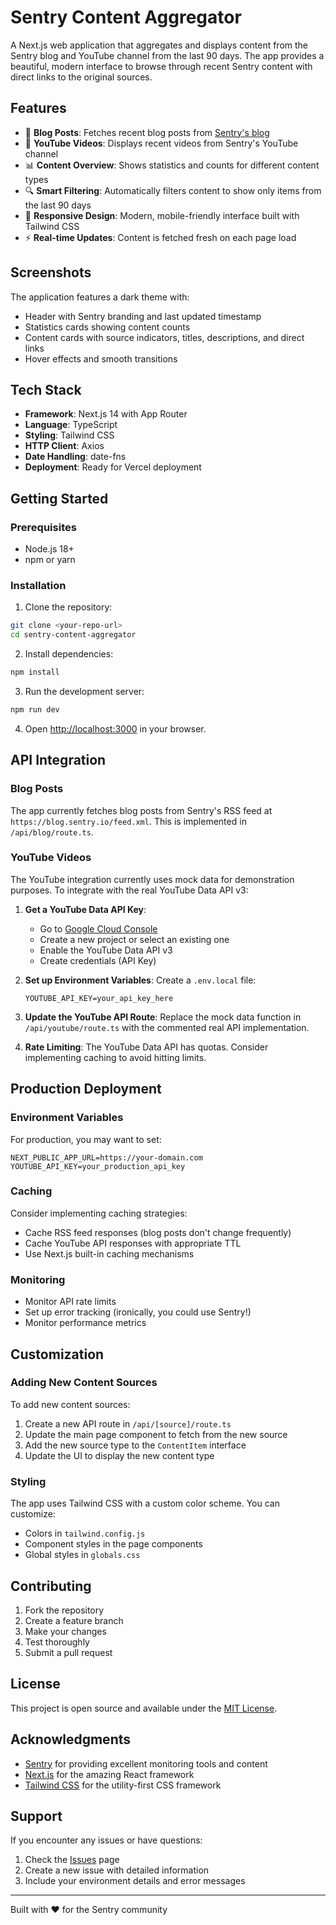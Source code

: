 # Sentry Content Aggregator

A Next.js web application that aggregates and displays content from the Sentry blog and YouTube channel from the last 90 days. The app provides a beautiful, modern interface to browse through recent Sentry content with direct links to the original sources.

## Features

- 📝 **Blog Posts**: Fetches recent blog posts from [Sentry's blog](https://blog.sentry.io/)
- 🎥 **YouTube Videos**: Displays recent videos from Sentry's YouTube channel
- 📊 **Content Overview**: Shows statistics and counts for different content types
- 🔍 **Smart Filtering**: Automatically filters content to show only items from the last 90 days
- 📱 **Responsive Design**: Modern, mobile-friendly interface built with Tailwind CSS
- ⚡ **Real-time Updates**: Content is fetched fresh on each page load

## Screenshots

The application features a dark theme with:
- Header with Sentry branding and last updated timestamp
- Statistics cards showing content counts
- Content cards with source indicators, titles, descriptions, and direct links
- Hover effects and smooth transitions

## Tech Stack

- **Framework**: Next.js 14 with App Router
- **Language**: TypeScript
- **Styling**: Tailwind CSS
- **HTTP Client**: Axios
- **Date Handling**: date-fns
- **Deployment**: Ready for Vercel deployment

## Getting Started

### Prerequisites

- Node.js 18+ 
- npm or yarn

### Installation

1. Clone the repository:
```bash
git clone <your-repo-url>
cd sentry-content-aggregator
```

2. Install dependencies:
```bash
npm install
```

3. Run the development server:
```bash
npm run dev
```

4. Open [http://localhost:3000](http://localhost:3000) in your browser.

## API Integration

### Blog Posts

The app currently fetches blog posts from Sentry's RSS feed at `https://blog.sentry.io/feed.xml`. This is implemented in `/api/blog/route.ts`.

### YouTube Videos

The YouTube integration currently uses mock data for demonstration purposes. To integrate with the real YouTube Data API v3:

1. **Get a YouTube Data API Key**:
   - Go to [Google Cloud Console](https://console.cloud.google.com/)
   - Create a new project or select an existing one
   - Enable the YouTube Data API v3
   - Create credentials (API Key)

2. **Set up Environment Variables**:
   Create a `.env.local` file:
   ```env
   YOUTUBE_API_KEY=your_api_key_here
   ```

3. **Update the YouTube API Route**:
   Replace the mock data function in `/api/youtube/route.ts` with the commented real API implementation.

4. **Rate Limiting**:
   The YouTube Data API has quotas. Consider implementing caching to avoid hitting limits.

## Production Deployment

### Environment Variables

For production, you may want to set:
```env
NEXT_PUBLIC_APP_URL=https://your-domain.com
YOUTUBE_API_KEY=your_production_api_key
```

### Caching

Consider implementing caching strategies:
- Cache RSS feed responses (blog posts don't change frequently)
- Cache YouTube API responses with appropriate TTL
- Use Next.js built-in caching mechanisms

### Monitoring

- Monitor API rate limits
- Set up error tracking (ironically, you could use Sentry!)
- Monitor performance metrics

## Customization

### Adding New Content Sources

To add new content sources:

1. Create a new API route in `/api/[source]/route.ts`
2. Update the main page component to fetch from the new source
3. Add the new source type to the `ContentItem` interface
4. Update the UI to display the new content type

### Styling

The app uses Tailwind CSS with a custom color scheme. You can customize:
- Colors in `tailwind.config.js`
- Component styles in the page components
- Global styles in `globals.css`

## Contributing

1. Fork the repository
2. Create a feature branch
3. Make your changes
4. Test thoroughly
5. Submit a pull request

## License

This project is open source and available under the [MIT License](LICENSE).

## Acknowledgments

- [Sentry](https://sentry.io/) for providing excellent monitoring tools and content
- [Next.js](https://nextjs.org/) for the amazing React framework
- [Tailwind CSS](https://tailwindcss.com/) for the utility-first CSS framework

## Support

If you encounter any issues or have questions:
1. Check the [Issues](https://github.com/your-repo/issues) page
2. Create a new issue with detailed information
3. Include your environment details and error messages

---

Built with ❤️ for the Sentry community
